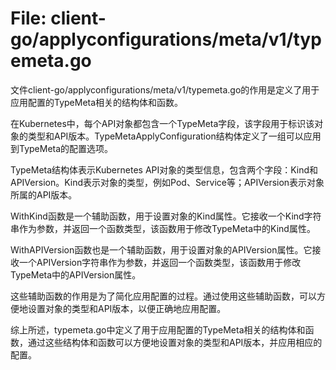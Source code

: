 # File: client-go/applyconfigurations/meta/v1/typemeta.go

文件client-go/applyconfigurations/meta/v1/typemeta.go的作用是定义了用于应用配置的TypeMeta相关的结构体和函数。

在Kubernetes中，每个API对象都包含一个TypeMeta字段，该字段用于标识该对象的类型和API版本。TypeMetaApplyConfiguration结构体定义了一组可以应用到TypeMeta的配置选项。

TypeMeta结构体表示Kubernetes API对象的类型信息，包含两个字段：Kind和APIVersion。Kind表示对象的类型，例如Pod、Service等；APIVersion表示对象所属的API版本。

WithKind函数是一个辅助函数，用于设置对象的Kind属性。它接收一个Kind字符串作为参数，并返回一个函数类型，该函数用于修改TypeMeta中的Kind属性。

WithAPIVersion函数也是一个辅助函数，用于设置对象的APIVersion属性。它接收一个APIVersion字符串作为参数，并返回一个函数类型，该函数用于修改TypeMeta中的APIVersion属性。

这些辅助函数的作用是为了简化应用配置的过程。通过使用这些辅助函数，可以方便地设置对象的类型和API版本，以便正确地应用配置。

综上所述，typemeta.go中定义了用于应用配置的TypeMeta相关的结构体和函数，通过这些结构体和函数可以方便地设置对象的类型和API版本，并应用相应的配置。

